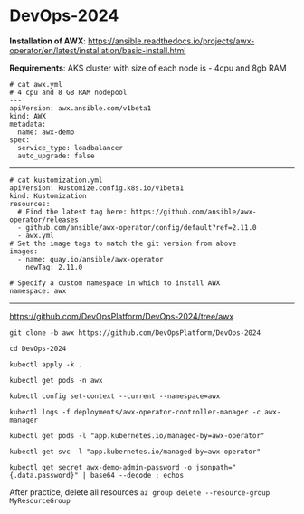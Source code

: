 # DevOps-2024

**Installation of AWX**: https://ansible.readthedocs.io/projects/awx-operator/en/latest/installation/basic-install.html

**Requirements**: AKS cluster with size of each node is - 4cpu and 8gb RAM

```
# cat awx.yml
# 4 cpu and 8 GB RAM nodepool
---
apiVersion: awx.ansible.com/v1beta1
kind: AWX
metadata:
  name: awx-demo
spec:
  service_type: loadbalancer
  auto_upgrade: false
```
--------------------------------------------
```
# cat kustomization.yml
apiVersion: kustomize.config.k8s.io/v1beta1
kind: Kustomization
resources:
  # Find the latest tag here: https://github.com/ansible/awx-operator/releases
  - github.com/ansible/awx-operator/config/default?ref=2.11.0
  - awx.yml
# Set the image tags to match the git version from above
images:
  - name: quay.io/ansible/awx-operator
    newTag: 2.11.0

# Specify a custom namespace in which to install AWX
namespace: awx
```
---------------------------------------------

https://github.com/DevOpsPlatform/DevOps-2024/tree/awx

```
git clone -b awx https://github.com/DevOpsPlatform/DevOps-2024

cd DevOps-2024

kubectl apply -k .

kubectl get pods -n awx

kubectl config set-context --current --namespace=awx

kubectl logs -f deployments/awx-operator-controller-manager -c awx-manager

kubectl get pods -l "app.kubernetes.io/managed-by=awx-operator"

kubectl get svc -l "app.kubernetes.io/managed-by=awx-operator"

kubectl get secret awx-demo-admin-password -o jsonpath="{.data.password}" | base64 --decode ; echos
```

After practice, delete all resources `az group delete --resource-group MyResourceGroup`
